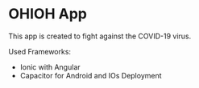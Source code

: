 # OHIOH App
This app is created to fight against the COVID-19 virus.

Used Frameworks:
* Ionic with Angular
* Capacitor for Android and IOs Deployment
